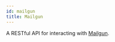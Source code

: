 ```yaml
---
id: mailgun
title: Mailgun
---
```


A RESTful API for interacting with [Mailgun](https://documentation.mailgun.com/en/latest/index.html).
